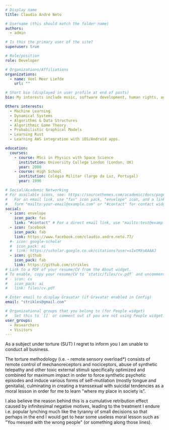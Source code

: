 ```yaml
---
# Display name
title: Claudio André Neto

# Username (this should match the folder name)
authors:
  - admin

# Is this the primary user of the site?
superuser: true

# Role/position
role: Developer

# Organizations/Affiliations
organizations:
  - name: Veel Meer Liefde
    url: ""

# Short bio (displayed in user profile at end of posts)
bio: My interests include music, software development, human rights, animal rights, bioethics, neuroethics and putting an end to loss of personal freedom, all forms of discrimination, slavery, torture and all spectacles of human degradation (some consisting of forcing self-mutilation in front of a crowd for the purposes of self-emasculation, giving macabre moral lessons about social stratification, preserving status quo and perpetuating in-group bias).

Others interests:
  - Machine Learning 
  - Dynamical Systems
  - Algorithms & Data Structures 
  - Algorithmic Game Theory 
  - Probabilistic Graphical Models 
  - Learning Rust
  - Learning AWS integration with iOS/Android apps.  

education:
  courses:
    - course: MSci in Physics with Space Science
      institution: University College London (London, UK)
      year: 2000
    - course: High School
      institution: Colégio Militar (largo da Luz, Portugal)
      year: 1996

# Social/Academic Networking
# For available icons, see: https://sourcethemes.com/academic/docs/page-builder/#icons
#   For an email link, use "fas" icon pack, "envelope" icon, and a link in the
#   form "mailto:your-email@example.com" or "#contact" for contact widget.
social:
  - icon: envelope
    icon_pack: fas
    link: "#contact" # For a direct email link, use "mailto:test@example.org".
  - icon: facebook
    icon_pack: fab
    link: https://www.facebook.com/claudio.andre.neto.77/
  #- icon: google-scholar
  #  icon_pack: ai
  #  link: https://scholar.google.co.uk/citations?user=sIwtMXoAAAAJ
  - icon: github
    icon_pack: fab
    link: https://github.com/strikles
# Link to a PDF of your resume/CV from the About widget.
# To enable, copy your resume/CV to `static/files/cv.pdf` and uncomment the lines below.
# - icon: cv
#   icon_pack: ai
#   link: files/cv.pdf

# Enter email to display Gravatar (if Gravatar enabled in Config)
email: "strikles@gmail.com"

# Organizational groups that you belong to (for People widget)
#   Set this to `[]` or comment out if you are not using People widget.
user_groups:
  - Researchers
  - Visitors
---
```


As a subject under torture (SUT) I regret to inform you I am unable to conduct all business.

The torture methodology (i.e. - remote sensory overload\*) consists of remote control of mechanoreceptors and nociceptors, abuse of synthetic telepathy and other toxic external stimuli specifically optimized and combined for maximum impact in order to force synthetic psychotic episodes and induce various forms of self-mutilation (mostly tongue and genitalia), culminating in creating a transsexual with suicidal tendencies as a moral lesson in order for me to learn "where my place in society is".   

I also believe the reason behind this is a cumulative retribution effect caused by infinitesimal negative motives, leading to the treatment I endure i.e. popular lynching much like the tyranny of small decisions so that perhaps in the end I would get to hear some useless moral lesson such as "You messed with the wrong people" (or something along those lines).
